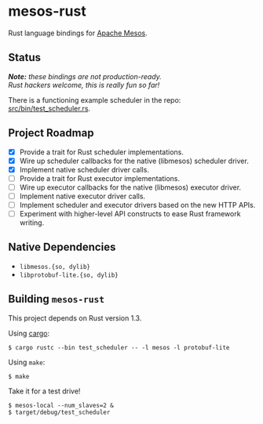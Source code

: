 # mesos-rust

Rust language bindings for [Apache Mesos](http://mesos.apache.org).

## Status

_**Note:** these bindings are not production-ready.  
Rust hackers welcome, this is really fun so far!_

There is a functioning example scheduler in the repo: [src/bin/test_scheduler.rs](src/bin/test_scheduler.rs).

## Project Roadmap

- [X] Provide a trait for Rust scheduler implementations.
- [X] Wire up scheduler callbacks for the native (libmesos) scheduler driver.
- [X] Implement native scheduler driver calls.
- [ ] Provide a trait for Rust executor implementations.
- [ ] Wire up executor callbacks for the native (libmesos) executor driver.
- [ ] Implement native executor driver calls.
- [ ] Implement scheduler and executor drivers based on the new HTTP APIs.
- [ ] Experiment with higher-level API constructs to ease Rust framework writing.

## Native Dependencies

- `libmesos.{so, dylib}`
- `libprotobuf-lite.{so, dylib}`

## Building `mesos-rust`

This project depends on Rust version 1.3.

Using [cargo](http://crates.io):

```
$ cargo rustc --bin test_scheduler -- -l mesos -l protobuf-lite
```

Using `make`:

```
$ make
```

Take it for a test drive!

```
$ mesos-local --num_slaves=2 &
$ target/debug/test_scheduler
```
